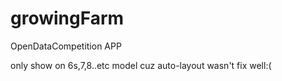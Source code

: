 # growingFarm
OpenDataCompetition APP


only show on 6s,7,8..etc model
cuz auto-layout wasn't fix well:(

